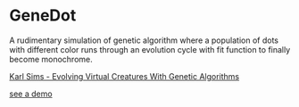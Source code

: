# GeneDot

A rudimentary simulation of genetic algorithm where a population of dots with different color runs through an evolution cycle with fit function to finally become monochrome. 

[Karl Sims - Evolving Virtual Creatures With Genetic Algorithms](https://www.youtube.com/watch?v=bBt0imn77Zg)

[see a demo](https://www.youtube.com/watch?v=aerZBHtFNxk)
